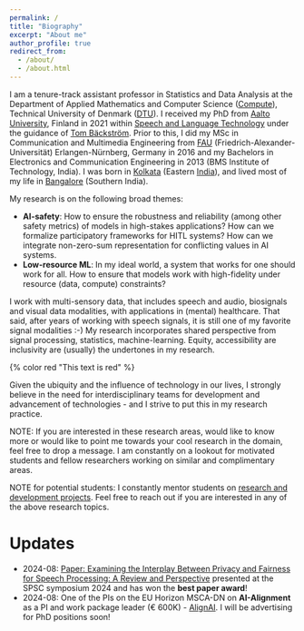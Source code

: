 ```yaml
---
permalink: /
title: "Biography"
excerpt: "About me"
author_profile: true
redirect_from:
  - /about/
  - /about.html
---
```



I am a tenure-track assistant professor in Statistics and Data Analysis at the Department of Applied Mathematics and Computer Science ([Compute](https://www.compute.dtu.dk/)), Technical University of Denmark ([DTU](https://www.dtu.dk/)). I received my PhD from [Aalto University](https://www.aalto.fi/en), Finland in 2021 within [Speech and Language Technology](https://aaltodoc.aalto.fi/items/1abb540f-0c97-4d7f-98b3-e88b15f08539) under the guidance of [Tom Bäckström](https://www.aalto.fi/en/people/tom-backstrom). Prior to this, I did my MSc in Communication and Multimedia Engineering from [FAU](https://www.fau.eu/) (Friedrich-Alexander-Universität) Erlangen-Nürnberg, Germany in 2016 and my Bachelors in Electronics and Communication Engineering in 2013 (BMS Institute of Technology, India). I was born in [Kolkata](https://en.wikipedia.org/wiki/Kolkata) (Eastern [India](https://en.wikipedia.org/wiki/India)), and lived most of my life in [Bangalore](https://en.wikipedia.org/wiki/Bangalore) (Southern India).

My research is on the following broad themes:
* **AI-safety**: How to ensure the robustness and reliability (among other safety metrics) of models in high-stakes applications? How can we formalize participatory frameworks for HITL systems? How can we integrate non-zero-sum representation for conflicting values in AI systems.
* **Low-resource ML**: In my ideal world, a system that works for one should work for all. How to ensure that models work with high-fidelity under resource (data, compute) constraints?

I work with multi-sensory data, that includes speech and audio, biosignals and visual data modalities, with applications in (mental) healthcare. That said, after years of working with speech signals, it is still one of my favorite signal modalities :-) My research incorporates shared perspective from signal processing, statistics, machine-learning. Equity, accessibility are inclusivity are (usually) the undertones in my research.

{% color red "This text is red" %}

<!--
I am also interested in questions on ‘AI-alignment’ at the intersection of technical and non-technical perspectives., alongside AI-safety and reliability, providing the foundational grounding and direction to my research.
-->

Given the ubiquity and the influence of technology in our lives, I strongly believe in the need for interdisciplinary teams for development and advancement of technologies - and I strive to put this in my research practice.

NOTE: If you are interested in these research areas, would like to know more or would like to point me towards your cool research in the domain, feel free to drop a message. I am constantly on a lookout for motivated students and fellow researchers working on similar and complimentary areas.

NOTE for potential students: I constantly mentor students on [research and development projects](https://snehadas.github.io/supervision/). Feel free to reach out if you are interested in any of the above research topics.


Updates
======
* 2024-08: [Paper: Examining the Interplay Between Privacy and Fairness for Speech Processing: A Review and Perspective](https://www.isca-archive.org/tmp/archive/spsc_2024/leschanowsky24_spsc.html) presented at the SPSC symposium 2024 and has won the **best paper award**!
* 2024-08: One of the PIs on the EU Horizon MSCA-DN on **AI-Alignment** as a PI and work package leader (€ 600K) - [AlignAI](https://alignai.eu/). I will be advertising for PhD positions soon!
